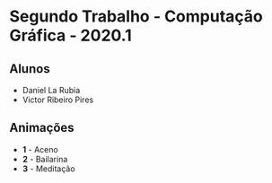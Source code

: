 # Segundo Trabalho - Computação Gráfica - 2020.1

## Alunos

* Daniel La Rubia 
* Victor Ribeiro Pires

## Animações

* **1** - Aceno
* **2** - Bailarina
* **3** - Meditação